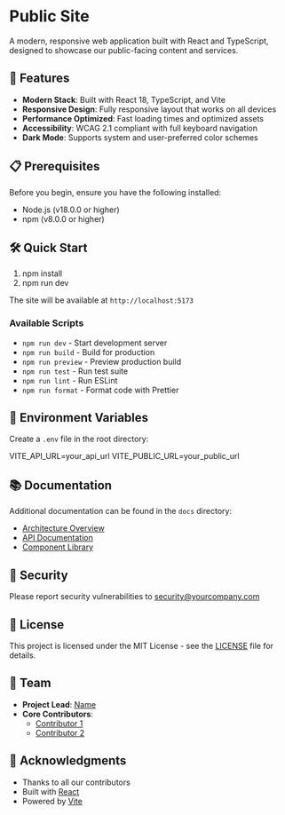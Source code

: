 # Public Site

A modern, responsive web application built with React and TypeScript, designed to showcase our public-facing content and services.

## 🚀 Features

- **Modern Stack**: Built with React 18, TypeScript, and Vite
- **Responsive Design**: Fully responsive layout that works on all devices
- **Performance Optimized**: Fast loading times and optimized assets
- **Accessibility**: WCAG 2.1 compliant with full keyboard navigation
- **Dark Mode**: Supports system and user-preferred color schemes

## 📋 Prerequisites

Before you begin, ensure you have the following installed:
- Node.js (v18.0.0 or higher)
- npm (v8.0.0 or higher)

## 🛠️ Quick Start

1. npm install
2. npm run dev

The site will be available at `http://localhost:5173`

### Available Scripts

- `npm run dev` - Start development server
- `npm run build` - Build for production
- `npm run preview` - Preview production build
- `npm run test` - Run test suite
- `npm run lint` - Run ESLint
- `npm run format` - Format code with Prettier

## 🔧 Environment Variables

Create a `.env` file in the root directory:

VITE_API_URL=your_api_url
VITE_PUBLIC_URL=your_public_url

## 📚 Documentation

Additional documentation can be found in the `docs` directory:
- [Architecture Overview](docs/architecture.md)
- [API Documentation](docs/api.md)
- [Component Library](docs/components.md)

## 🔐 Security

Please report security vulnerabilities to security@yourcompany.com

## 📄 License

This project is licensed under the MIT License - see the [LICENSE](LICENSE) file for details.

## 👥 Team

- **Project Lead**: [Name](https://github.com/username)
- **Core Contributors**: 
  - [Contributor 1](https://github.com/username1)
  - [Contributor 2](https://github.com/username2)

## 🙏 Acknowledgments

- Thanks to all our contributors
- Built with [React](https://reactjs.org/)
- Powered by [Vite](https://vitejs.dev/)